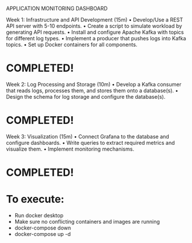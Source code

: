 APPLICATION MONITORING DASHBOARD


Week 1: Infrastructure and API Development (15m)
• Develop/Use a REST API server with 5-10 endpoints.
• Create a script to simulate workload by generating API requests.
• Install and configure Apache Kafka with topics for different log types.
• Implement a producer that pushes logs into Kafka topics.
• Set up Docker containers for all components.
# COMPLETED!


Week 2: Log Processing and Storage (10m)
• Develop a Kafka consumer that reads logs, processes them, and stores them
onto a database(s).
• Design the schema for log storage and configure the database(s).
# COMPLETED!


Week 3: Visualization (15m)
• Connect Grafana to the database and configure dashboards.
• Write queries to extract required metrics and visualize them.
• Implement monitoring mechanisms.
# COMPLETED!


# To execute:
- Run docker desktop
- Make sure no conflicting containers and images are running
- docker-compose down
- docker-compose up -d

